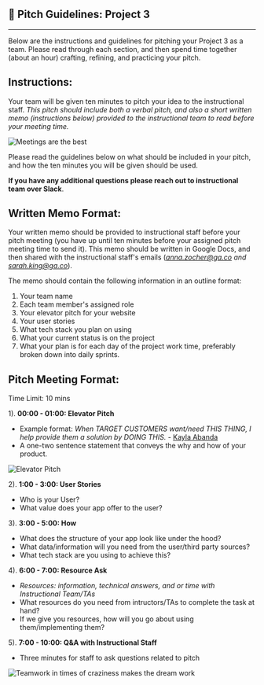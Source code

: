 
## 🏑 Pitch Guidelines: Project 3
----
Below are the instructions and guidelines for pitching your Project 3 as a team. Please read through each section, and then spend time together (about an hour) crafting, refining, and practicing your pitch.


## Instructions:
Your team will be given ten minutes to pitch your idea to the instructional staff. *This pitch should include both a verbal pitch, and also a short written memo (instructions below) provided to the instructional team to read before your meeting time.* 

![Meetings are the best](https://media.giphy.com/media/l46CsJcPAe3Fec6Iw/giphy.gif)

Please read the guidelines below on what should be included in your pitch, and how the ten minutes you will be given should be used. 

**If you have any additional questions please reach out to instructional team over Slack**. 


## Written Memo Format:
Your written memo should be provided to instructional staff before your pitch meeting (you have up until ten minutes before your assigned pitch meeting time to send it). This memo should be written in Google Docs, and then shared with the instructional staff's emails (*anna.zocher@ga.co and sarah.king@ga.co*).

The memo should contain the following information in an outline format:

1. Your team name
2. Each team member's assigned role
3. Your elevator pitch for your website
4. Your user stories
5. What tech stack you plan on using
6. What your current status is on the project
7. What your plan is for each day of the project work time, preferably broken down into daily sprints. 

## Pitch Meeting Format:
Time Limit: 10 mins

1). **00:00 - 01:00: Elevator Pitch**

* Example format: *When TARGET CUSTOMERS want/need THIS THING, I help provide them a solution by DOING THIS.* - [Kayla Abanda](https://kaylabanda.com/2020/03/09/the-easiest-way-to-create-a-killer-elevator-pitch/)
* A one-two sentence statement that conveys the why and how of your product. 

![Elevator Pitch](https://media.giphy.com/media/P8XjmO1TTX3Nu/giphy.gif)


2). **1:00 - 3:00: User Stories**

* Who is your User?
* What value does your app offer to the user?

3). **3:00 - 5:00: How**

* What does the structure of your app look like under the hood?
* What data/information will you need from the user/third party sources?
* What tech stack are you using to achieve this?

4). **6:00 - 7:00: Resource Ask**

* *Resources: information, technical answers, and or time with Instructional Team/TAs*
* What resources do you need from intructors/TAs to complete the task at hand?
* If we give you resources, how will you go about using them/implementing them? 

5). **7:00 - 10:00: Q&A with Instructional Staff**

* Three minutes for staff to ask questions related to pitch


![Teamwork in times of craziness makes the dream work](https://media.giphy.com/media/dSetNZo2AJfptAk9hp/giphy.gif)


